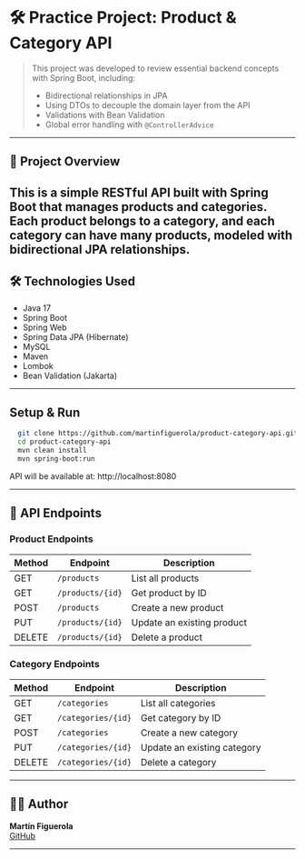 # 🛠️ Practice Project: Product & Category API

> This project was developed to review essential backend concepts with Spring Boot, including:
> - Bidirectional relationships in JPA
> - Using DTOs to decouple the domain layer from the API
> - Validations with Bean Validation
> - Global error handling with `@ControllerAdvice`

---

## 🧠 Project Overview
This is a simple RESTful API built with Spring Boot that manages products and categories.  
Each product belongs to a category, and each category can have many products, modeled with bidirectional JPA relationships.
---

## 🛠 Technologies Used
- Java 17
- Spring Boot
- Spring Web
- Spring Data JPA (Hibernate)
- MySQL
- Maven
- Lombok
- Bean Validation (Jakarta)

---

## Setup & Run

```bash
  git clone https://github.com/martinfiguerola/product-category-api.git
  cd product-category-api
  mvn clean install
  mvn spring-boot:run
```
API will be available at: http://localhost:8080

---

## 🔗 API Endpoints

### Product Endpoints

| Method  | Endpoint          | Description                  |
|---------|-------------------|------------------------------|
| GET     | `/products`       | List all products            |
| GET     | `/products/{id}`  | Get product by ID            |
| POST    | `/products`       | Create a new product         |
| PUT     | `/products/{id}`  | Update an existing product   |
| DELETE  | `/products/{id}`  | Delete a product             |

### Category Endpoints

| Method  | Endpoint           | Description                 |
|---------|--------------------|-----------------------------|
| GET     | `/categories`      | List all categories         |
| GET     | `/categories/{id}` | Get category by ID          |
| POST    | `/categories`      | Create a new category       |
| PUT     | `/categories/{id}` | Update an existing category |
| DELETE  | `/categories/{id}` | Delete a category           |

---

## 🙋‍♂️ Author

**Martín Figuerola**  
[GitHub](https://github.com/martinfiguerola)

---




